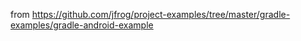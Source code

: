 


from https://github.com/jfrog/project-examples/tree/master/gradle-examples/gradle-android-example

